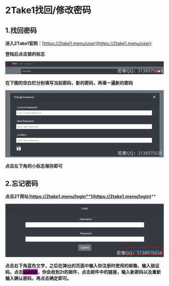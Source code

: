 # 2Take1找回/修改密码

## 1.**找回密码**

**进入2Take1官网：**[https://2take1.menu/user](https://2take1.menu/user)

**登陆后点击锁的标志**

![](<../../.gitbook/assets/image (27) (1).png>)

**在下图的空白栏分别填写当前密码，新的密码，再填一遍新的密码**

![](<../../.gitbook/assets/image (38).png>)

**点击左下角的小标志保存即可**



## **2.忘记密码**

**点击2T网址**[**https://2take1.menu/login**](https://2take1.menu/login)****

![](<../../.gitbook/assets/image (42) (1).png>)

**点击右下角蓝色文字，之后在弹出的页面中输入你注册时使用的邮箱，输入验证码，点击**<mark style="background-color:purple;">**submit**</mark>**，你会收到2t的邮件，点击邮件中的链接，输入新密码以及重新输入确认密码，再点击确定即可。**
